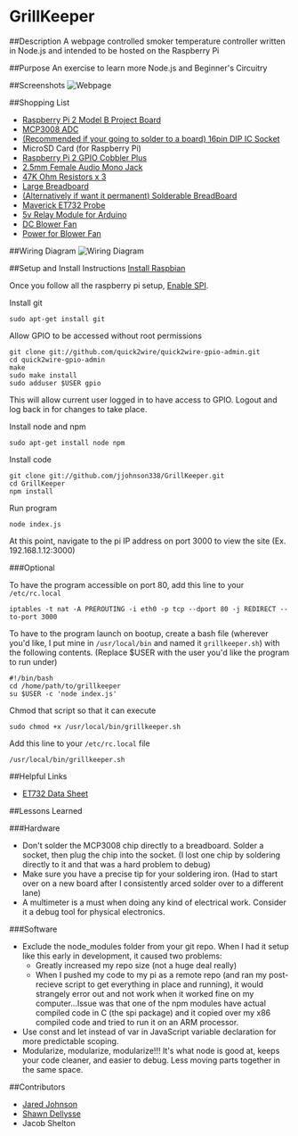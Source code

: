 # GrillKeeper

##Description
A webpage controlled smoker temperature controller written in Node.js and intended to be hosted on the Raspberry Pi

##Purpose
An exercise to learn more Node.js and Beginner's Circuitry

##Screenshots
![Webpage](http://i.imgur.com/cM1Bntm.png)

##Shopping List
* [Raspberry Pi 2 Model B Project Board](http://www.amazon.com/Raspberry-Pi-Model-Project-Board/dp/B00T2U7R7I/ref=pd_bxgy_147_2?ie=UTF8&refRID=0Z1C4D4YVAMAQ59ADS7N)
* [MCP3008 ADC](http://www.amazon.com/gp/product/B00EU1PY06?psc=1&redirect=true&ref_=oh_aui_detailpage_o01_s00)
* [(Recommended if your going to solder to a board) 16pin DIP IC Socket](http://www.amazon.com/gp/product/B0079SM1LW?psc=1&redirect=true&ref_=oh_aui_detailpage_o01_s00)
* MicroSD Card (for Raspberry Pi)
* [Raspberry Pi 2 GPIO Cobbler Plus](http://www.amazon.com/gp/product/B00Q1T07O8?psc=1&redirect=true&ref_=oh_aui_detailpage_o06_s00)
* [2.5mm Female Audio Mono Jack](http://www.amazon.com/gp/product/B00HG8CTHQ?psc=1&redirect=true&ref_=oh_aui_detailpage_o04_s00)
* [47K Ohm Resistors x 3](http://www.amazon.com/gp/product/B00NABVTCY?keywords=47000%20ohm%20resistors&qid=1446605226&ref_=sr_1_2&sr=8-2)
* [Large Breadboard](http://www.amazon.com/gp/product/B005GYATUG?psc=1&redirect=true&ref_=oh_aui_detailpage_o06_s01)
* [(Alternatively if want it permanent) Solderable BreadBoard](http://www.amazon.com/gp/product/B003WLJZMI?psc=1&redirect=true&ref_=oh_aui_detailpage_o07_s00)
* [Maverick ET732 Probe](http://www.amazon.com/gp/product/B006XLWL7K?psc=1&redirect=true&ref_=oh_aui_detailpage_o07_s00)
* [5v Relay Module for Arduino](http://www.amazon.com/gp/product/B00VRUAHLE?psc=1&redirect=true&ref_=oh_aui_detailpage_o00_s00)
* [DC Blower Fan](http://www.amazon.com/gp/product/B00B2ARV22?psc=1&redirect=true&ref_=oh_aui_detailpage_o02_s00)
* [Power for Blower Fan](http://www.amazon.com/gp/product/B006GEPUYA?psc=1&redirect=true&ref_=oh_aui_detailpage_o07_s01)

##Wiring Diagram
![Wiring Diagram](http://i.imgur.com/LwhT8Mi.png)

##Setup and Install Instructions
[Install Raspbian](https://www.raspberrypi.org/documentation/installation/installing-images/)

Once you follow all the raspberry pi setup, [Enable SPI](https://www.raspberrypi.org/documentation/configuration/raspi-config.md).

Install git
```
sudo apt-get install git
```


Allow GPIO to be accessed without root permissions
```
git clone git://github.com/quick2wire/quick2wire-gpio-admin.git
cd quick2wire-gpio-admin
make
sudo make install
sudo adduser $USER gpio
```
This will allow current user logged in to have access to GPIO. Logout and log back in for changes to take place.


Install node and npm
```
sudo apt-get install node npm
```


Install code
```
git clone git://github.com/jjohnson338/GrillKeeper.git
cd GrillKeeper
npm install
```


Run program
```
node index.js
```

At this point, navigate to the pi IP address on port 3000 to view the site (Ex. 192.168.1.12:3000)

###Optional

To have the program accessible on port 80, add this line to your `/etc/rc.local`
```
iptables -t nat -A PREROUTING -i eth0 -p tcp --dport 80 -j REDIRECT --to-port 3000
```

To have to the program launch on bootup, create a bash file (wherever you'd like, I put mine in `/usr/local/bin` and named it `grillkeeper.sh`) with the following contents. (Replace $USER with the user you'd like the program to run under)
```
#!/bin/bash
cd /home/path/to/grillkeeper
su $USER -c 'node index.js'
```
Chmod that script so that it can execute
```
sudo chmod +x /usr/local/bin/grillkeeper.sh
```

Add this line to your `/etc/rc.local` file
```
/usr/local/bin/grillkeeper.sh
```

##Helpful Links
* [ET732 Data Sheet](https://docs.google.com/spreadsheets/d/1Ma0sr2OFEd4ZR56N6GEOvRwFRLqVvZ7UorXt5l91m2s/edit?usp=sharing)

##Lessons Learned

###Hardware
* Don't solder the MCP3008 chip directly to a breadboard. Solder a socket, then plug the chip into the socket. (I lost one chip by soldering directly to it and that was a hard problem to debug)
* Make sure you have a precise tip for your soldering iron. (Had to start over on a new board after I consistently arced solder over to a different lane)
* A multimeter is a must when doing any kind of electrical work. Consider it a debug tool for physical electronics.

###Software
* Exclude the node_modules folder from your git repo. When I had it setup like this early in development, it caused two problems:
  - Greatly increased my repo size (not a huge deal really)
  - When I pushed my code to my pi as a remote repo (and ran my post-recieve script to get everything in place and running), it would strangely error out and not work when it worked fine on my computer...Issue was that one of the npm modules have actual compiled code in C (the spi package) and it copied over my x86 compiled code and tried to run it on an ARM processor.
* Use const and let instead of var in JavaScript variable declaration for more predictable scoping.
* Modularize, modularize, modularize!!! It's what node is good at, keeps your code cleaner, and easier to debug. Less moving parts together in the same space.


##Contributors
* [Jared Johnson](https://github.com/jjohnson338)
* [Shawn Dellysse](https://github.com/shawndellysse)
* Jacob Shelton
